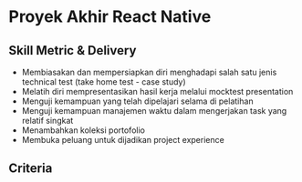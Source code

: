 # Proyek Akhir React Native

## Skill Metric & Delivery

- Membiasakan dan mempersiapkan diri menghadapi salah satu jenis technical test (take home test - case study)
- Melatih diri mempresentasikan hasil kerja melalui mocktest presentation
- Menguji kemampuan yang telah dipelajari selama di pelatihan
- Menguji kemampuan manajemen waktu dalam mengerjakan task yang relatif singkat
- Menambahkan koleksi portofolio
- Membuka peluang untuk dijadikan project experience

## Criteria
